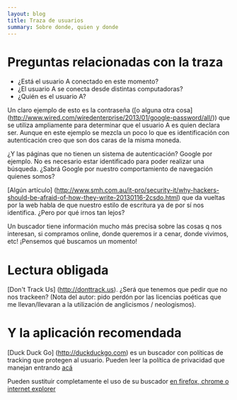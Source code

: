 ```yaml
---
layout: blog
title: Traza de usuarios
summary: Sobre donde, quien y donde
---
```


# Preguntas relacionadas con la traza 

 * ¿Está el usuario A conectado en este momento?
 * ¿El usuario A se conecta desde distintas computadoras?
 * ¿Quién es el usuario A?

Un claro ejemplo de esto es la contraseña ([o alguna otra cosa] (http://www.wired.com/wiredenterprise/2013/01/google-password/all/)) que se utiliza ampliamente para determinar que el usuario A es quien declara ser. Aunque en este ejemplo se mezcla un poco lo que es identificación con autenticación creo que son dos caras de la misma moneda.

¿Y las páginas que no tienen un sistema de autenticación? Google por ejemplo. No es necesario estar identificado para poder realizar una búsqueda. ¿Sabrá Google por nuestro comportamiento de navegación quienes somos?

[Algún artículo] (http://www.smh.com.au/it-pro/security-it/why-hackers-should-be-afraid-of-how-they-write-20130116-2csdo.html) que da vueltas por la web habla de que nuestro estilo de escritura ya de por sí nos identifica. ¿Pero por qué irnos tan lejos?

Un buscador tiene información mucho más precisa sobre las cosas q nos interesan, si compramos online, donde queremos ir a cenar, donde vivimos, etc! 
¡Pensemos qué buscamos un momento! 

# Lectura obligada
[Don't Track Us] (http://donttrack.us). ¿Será que tenemos que pedir que no nos trackeen? (Nota del autor: pido perdón por las licencias poéticas que me llevan/llevaran a la utilización de anglicismos / neologismos).

# Y la aplicación recomendada
[Duck Duck Go] (http://duckduckgo.com) es un buscador con políticas de tracking que protegen al usuario. Pueden leer la política de privacidad que manejan entrando [acá](http://duckduckgo.com/privacy)

Pueden sustituir completamente el uso de su buscador [en firefox, chrome o internet explorer](http://www.searchenginejournal.com/change-your-default-search-engine-in-firefox-google-chrome-ie/24378)

